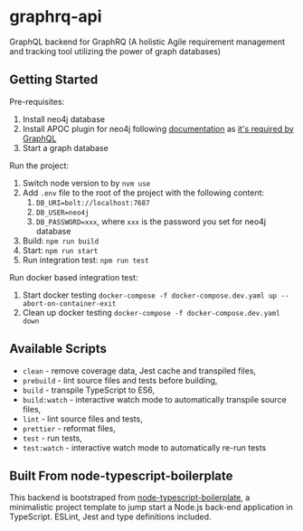 # graphrq-api

GraphQL backend for GraphRQ (A holistic Agile requirement management and tracking tool utilizing the power of graph databases)

## Getting Started

Pre-requisites:

1. Install neo4j database
2. Install APOC plugin for neo4j following [documentation](https://neo4j.com/labs/apoc/4.0/installation/#docker) as [it's required by GraphQL](https://neo4j.com/docs/graphql-manual/current/introduction/#introduction-requirements)
3. Start a graph database

Run the project:

1. Switch node version to by `nvm use`
2. Add `.env` file to the root of the project with the following content:
   1. `DB_URI=bolt://localhost:7687`
   2. `DB_USER=neo4j`
   3. `DB_PASSWORD=xxx`, where `xxx` is the password you set for neo4j database
3. Build: `npm run build`
4. Start: `npm run start`
5. Run integration test: `npm run test`

Run docker based integration test:

1. Start docker testing `docker-compose -f docker-compose.dev.yaml up --abort-on-container-exit`
2. Clean up docker testing `docker-compose -f docker-compose.dev.yaml down`

## Available Scripts

- `clean` - remove coverage data, Jest cache and transpiled files,
- `prebuild` - lint source files and tests before building,
- `build` - transpile TypeScript to ES6,
- `build:watch` - interactive watch mode to automatically transpile source files,
- `lint` - lint source files and tests,
- `prettier` - reformat files,
- `test` - run tests,
- `test:watch` - interactive watch mode to automatically re-run tests

## Built From node-typescript-boilerplate

This backend is bootstraped from [node-typescript-boilerplate](https://github.com/JokeJason?tab=repositories), a minimalistic project template to jump start a Node.js back-end application in TypeScript. ESLint, Jest and type definitions included.